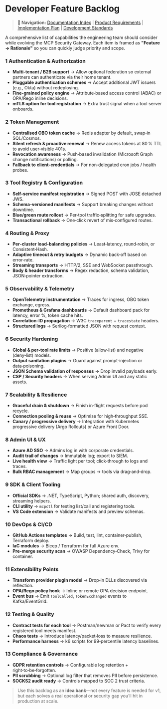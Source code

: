 # Developer Feature Backlog

> **📍 Navigation:** [Documentation Index](index.md) | [Product Requirements](PRD.md) | [Implementation Plan](MCP_GATEWAY_IMPLEMENTATION.md) | [Development Standards](DEVELOPMENT_STANDARDS.md)

A comprehensive list of capabilities the engineering team should consider while evolving the MCP Security Gateway. Each item is framed as **"Feature → Rationale"** so you can quickly judge priority and scope.

### 1   Authentication & Authorization

* **Multi‑tenant / B2B support** → Allow optional federation so external partners can authenticate via their home tenant.
* **Pluggable authentication schemes** → Accept additional JWT issuers (e.g., Okta) without redeploying.
* **Fine‑grained policy engine** → Attribute‑based access control (ABAC) or OPA/Rego inline decisions.
* **mTLS option for tool registration** → Extra trust signal when a tool server onboards.

### 2   Token Management

* **Centralised OBO token cache** → Redis adapter by default, swap‑in SQL/Cosmos.
* **Silent refresh & proactive renewal** → Renew access tokens at 80 % TTL to avoid user‑visible 401s.
* **Revocation awareness** → Push‑based invalidation (Microsoft Graph change notifications) or polling.
* **Fallback to client‑credentials** → For non‑delegated cron jobs / health probes.

### 3   Tool Registry & Configuration

* **Self‑service manifest registration** → Signed POST with JOSE detached JWS.
* **Schema‑versioned manifests** → Support breaking changes without downtime.
* **Blue/green route rollout** → Per‑tool traffic‑splitting for safe upgrades.
* **Transactional rollback** → One‑click revert of mis‑configured routes.

### 4   Routing & Proxy

* **Per‑cluster load‑balancing policies** → Least‑latency, round‑robin, or Consistent‑Hash.
* **Adaptive timeout & retry budgets** → Dynamic back‑off based on error‑rate.
* **Streaming transports** → HTTP/2, SSE and WebSocket passthrough.
* **Body & header transforms** → Regex redaction, schema validation, JSON‑pointer extraction.

### 5   Observability & Telemetry

* **OpenTelemetry instrumentation** → Traces for ingress, OBO token exchange, egress.
* **Prometheus & Grafana dashboards** → Default dashboard pack for latency, error %, token cache hits.
* **Correlation‑ID propagation** → W3C `traceparent` + `tracestate` headers.
* **Structured logs** → Serilog‑formatted JSON with request context.

### 6   Security Hardening

* **Global & per‑tool rate limits** → Positive (allow‑list) and negative (deny‑list) models.
* **Output sanitation plugins** → Guard against prompt‑injection or data‑poisoning.
* **JSON Schema validation of responses** → Drop invalid payloads early.
* **CSP / Security headers** → When serving Admin UI and any static assets.

### 7   Scalability & Resilience

* **Graceful drain & shutdown** → Finish in‑flight requests before pod recycle.
* **Connection pooling & reuse** → Optimise for high‑throughput SSE.
* **Canary / progressive delivery** → Integration with Kubernetes progressive delivery (Argo Rollouts) or Azure Front Door.

### 8   Admin UI & UX

* **Azure AD SSO** → Admins log in with corporate credentials.
* **Audit trail of changes** → Immutable log; export to SIEM.
* **Live health view** → Traffic light per tool; click‑through to logs and traces.
* **Bulk RBAC management** → Map groups → tools via drag‑and‑drop.

### 9   SDK & Client Tooling

* **Official SDKs** → .NET, TypeScript, Python; shared auth, discovery, streaming helpers.
* **CLI utility** → `mcpctl` for testing list/call and registering tools.
* **VS Code extension** → Validate manifests and preview schemas.

### 10  DevOps & CI/CD

* **GitHub Actions templates** → Build, test, lint, container‑publish, Terraform deploy.
* **IaC modules** → Bicep / Terraform for full Azure env.
* **Pre‑merge security scan** → OWASP Dependency‑Check, Trivy for container.

### 11  Extensibility Points

* **Transform provider plugin model** → Drop‑in DLLs discovered via reflection.
* **OPA/Rego policy hook** → Inline or remote OPA decision endpoint.
* **Event bus** → Emit `ToolCalled`, `TokenExchanged` events to Kafka/EventGrid.

### 12  Testing & Quality

* **Contract tests for each tool** → Postman/newman or Pact to verify every registered tool meets manifest.
* **Chaos tests** → Introduce latency/packet‑loss to measure resilience.
* **Performance harness** → k6 scripts for 99‑percentile latency baselines.

### 13  Compliance & Governance

* **GDPR retention controls** → Configurable log retention + right‑to‑be‑forgotten.
* **PII scrubbing** → Optional log filter that removes PII before persistence.
* **SOCKS2 audit ready** → Controls mapped to SOC 2 trust criteria.

> Use this backlog as an **idea bank**—not every feature is needed for v1, but each solves a real operational or security gap you’ll hit in production at scale.
